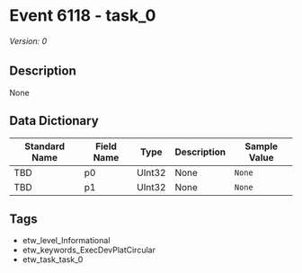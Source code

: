 # Event 6118 - task_0
###### Version: 0

## Description
None

## Data Dictionary
|Standard Name|Field Name|Type|Description|Sample Value|
|---|---|---|---|---|
|TBD|p0|UInt32|None|`None`|
|TBD|p1|UInt32|None|`None`|

## Tags
* etw_level_Informational
* etw_keywords_ExecDevPlatCircular
* etw_task_task_0
